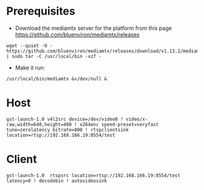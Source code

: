 # Prerequisites
* Download the mediamtx server for the platform from this page https://github.com/bluenviron/mediamtx/releases
```
wget --quiet -O - https://github.com/bluenviron/mediamtx/releases/download/v1.13.1/mediamtx_v1.13.1_linux_arm64.tar.gz | sudo tar -C /usr/local/bin -xzf -
```
* Make it run:
```
/usr/local/bin/mediamtx &>/dev/null &
```
# Host
```
gst-launch-1.0 v4l2src device=/dev/video0 ! video/x-raw,width=640,height=480 ! x264enc speed-preset=veryfast tune=zerolatency bitrate=800 ! rtspclientsink location=rtsp://192.168.166.19:8554/test
```
# Client
```
gst-launch-1.0  rtspsrc location=rtsp://192.168.166.19:8554/test latency=0 ! decodebin ! autovideosink
```
